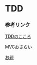 TDD
====

### 参考リンク
[TDDのこころ](http://www.slideshare.net/t_wada/the-spirit-of-tdd)

[MVCおさらい](https://gist.github.com/tily/1362110)

[お題](http://www.slideshare.net/t_wada/tddbc-exercise?from_search=4)

